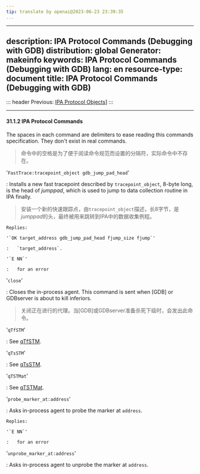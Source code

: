 ```yaml
---
tip: translate by openai@2023-06-23 23:39:35
...
```

---
description: IPA Protocol Commands (Debugging with GDB)
distribution: global
Generator: makeinfo
keywords: IPA Protocol Commands (Debugging with GDB)
lang: en
resource-type: document
title: IPA Protocol Commands (Debugging with GDB)
---
::: header
Previous: [IPA Protocol Objects](IPA-Protocol-Objects.html#IPA-Protocol-Objects)]
:::

---

#### 31.1.2 IPA Protocol Commands


The spaces in each command are delimiters to ease reading this commands specification. They don't exist in real commands.

> 命令中的空格是为了便于阅读命令规范而设置的分隔符，实际命令中不存在。

'`FastTrace:tracepoint_object gdb_jump_pad_head`'


:   Installs a new fast tracepoint described by `tracepoint_object`, 8-byte long, is the head of *jumppad*, which is used to jump to data collection routine in IPA finally.

> 安装一个新的快速跟踪点，由`tracepoint_object`描述，长8字节，是*jumppad*的头，最终被用来跳转到IPA中的数据收集例程。

```
Replies:

'`OK target_address gdb_jump_pad_head fjump_size fjump`'

:   `target_address`.

'`E NN`'

:   for an error
```

'`close`'


:   Closes the in-process agent. This command is sent when [GDB] or GDBserver is about to kill inferiors.

> 关闭正在进行的代理。当[GDB]或GDBserver准备杀死下级时，会发出此命令。

'`qTfSTM`'

:   See [qTfSTM](Tracepoint-Packets.html#qTfSTM).

'`qTsSTM`'

:   See [qTsSTM](Tracepoint-Packets.html#qTsSTM).

'`qTSTMat`'

:   See [qTSTMat](Tracepoint-Packets.html#qTSTMat).

'`probe_marker_at:address`'

:   Asks in-process agent to probe the marker at `address`.

```
Replies:

'`E NN`'

:   for an error
```

'`unprobe_marker_at:address`'

:   Asks in-process agent to unprobe the marker at `address`.
